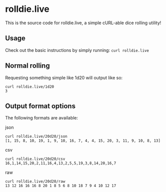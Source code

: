 # rolldie.live
This is the source code for rolldie.live, a simple cURL-able dice rolling utility!

## Usage
Check out the basic instructions by simply running:
`curl rolldie.live`

## Normal rolling
Requesting something simple like 1d20 will output like so:

```
curl rolldie.live/1d20
3
```

## Output format options
The following formats are available:

json
```
curl rolldie.live/20d20/json
[1, 15, 8, 10, 19, 1, 9, 10, 16, 7, 4, 4, 15, 20, 3, 11, 9, 10, 8, 13]
```

csv
```
curl rolldie.live/20d20/csv
16,1,14,15,20,2,11,16,4,13,2,5,5,19,3,8,14,20,16,7
```

raw
```
curl rolldie.live/20d20/raw
13 12 16 16 16 8 20 1 8 5 6 8 10 18 7 9 4 10 12 17
```
